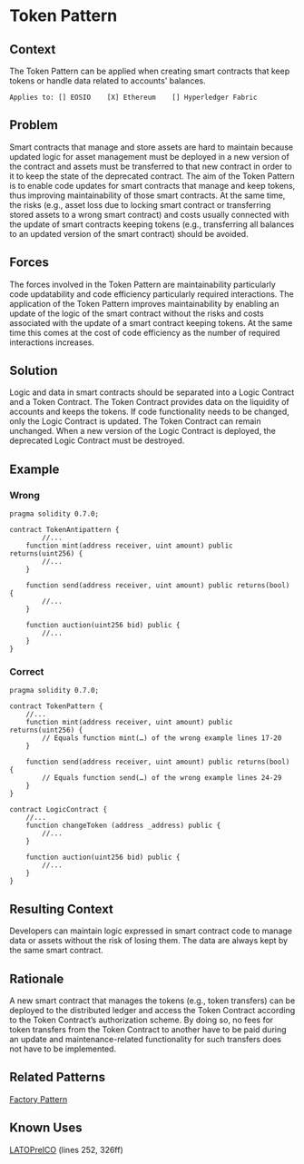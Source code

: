 # Token Pattern
## Context
The Token Pattern can be applied when creating smart contracts that keep tokens or handle data related to accounts' balances.

``Applies to: [] EOSIO    [X] Ethereum    [] Hyperledger Fabric``
## Problem
Smart contracts that manage and store assets are hard to maintain because updated logic for asset management must be deployed in a new version of the contract and assets must be transferred to that new contract in order to it to keep the state of the deprecated contract. The aim of the Token Pattern is to enable code updates for smart contracts that manage and keep tokens, thus improving maintainability of those smart contracts. At the same time, the risks (e.g., asset loss due to locking smart contract or transferring stored assets to a wrong smart contract) and costs usually connected with the update of smart contracts keeping tokens (e.g., transferring all balances to an updated version of the smart contract) should be avoided. 

## Forces
The forces involved in the Token Pattern are maintainability particularly code updatability and code efficiency particularly required interactions. The application of the Token Pattern improves maintainability by enabling an update of the logic of the smart contract without the risks and costs associated with the update of a smart contract keeping tokens. At the same time this comes at the cost of code efficiency as the number of required interactions increases.

## Solution
Logic and data in smart contracts should be separated into a Logic Contract and a Token Contract. The Token Contract provides data on the liquidity of accounts and keeps the tokens. If code functionality needs to be changed, only the Logic Contract is updated. The Token Contract can remain unchanged. When a new version of the Logic Contract is deployed, the deprecated Logic Contract must be destroyed.

## Example

### Wrong
```Solidity 
pragma solidity 0.7.0;

contract TokenAntipattern {
        //...
    function mint(address receiver, uint amount) public returns(uint256) {
        //...
    }

    function send(address receiver, uint amount) public returns(bool) {
        //...
    }

    function auction(uint256 bid) public {
        //...
    }
}

```
### Correct
```Solidity 
pragma solidity 0.7.0;

contract TokenPattern {
    //...
    function mint(address receiver, uint amount) public returns(uint256) {
        // Equals function mint(…) of the wrong example lines 17-20
    }

    function send(address receiver, uint amount) public returns(bool) {
        // Equals function send(…) of the wrong example lines 24-29
    }
}

contract LogicContract {
    //...
    function changeToken (address _address) public {
        //...
    }

    function auction(uint256 bid) public {
        //...
    }
}
```

## Resulting Context
Developers can maintain logic expressed in smart contract code to manage data or assets without the risk of losing them. The data are always kept by the same smart contract. 

## Rationale
A new smart contract that manages the tokens (e.g., token transfers) can be deployed to the distributed ledger and access the Token Contract according to the Token Contract’s authorization scheme. By doing so, no fees for token transfers from the Token Contract to another have to be paid during an update and maintenance-related functionality for such transfers does not have to be implemented.

## Related Patterns
[Factory Pattern](../../Design%20Patterns/Factory%20Pattern/README.md)

## Known Uses
[LATOPreICO](https://etherscan.io/address/0xDa2Cf810c5718135247628689D84F94c61B41d6A#code) (lines 252, 326ff)
